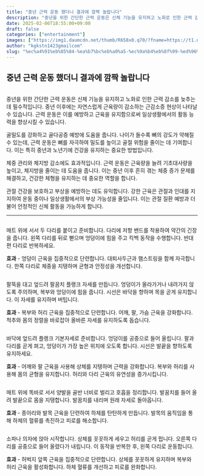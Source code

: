 ```yaml
---
title: "중년 근력 운동 했더니 결과에 깜짝 놀랍니다"
description: "중년을 위한 간단한 근력 운동은 신체 기능을 유지하고 노화로 인한 근력 감소를 늦추는 데 필수적입니다. 중년 이후에는 자연스럽게 근육량이 감소하는 근감소증 현상이 나타날 수 있습니다. 근력 운동은 이를 예방하고 근육을 유지함으로써 일상생활에서의 활동 능력을 향상시킬 수"
date: 2025-02-06T18:55:00+09:00
draft: false
categories: ["entertainment"]
images: ["https://img1.daumcdn.net/thumb/R658x0.q70/?fname=https://t1.daumcdn.net/news/202502/05/tenbody/20250205073030149sshn.jpg", "https://t1.daumcdn.net/news/202502/05/tenbody/20250205073030317tbeh.gif", "https://t1.daumcdn.net/news/202502/05/tenbody/20250205073030525rgik.gif", "https://t1.daumcdn.net/news/202502/05/tenbody/20250205073030885pjhj.gif", "https://t1.daumcdn.net/news/202502/05/tenbody/20250205073031158sdje.gif"]
author: "kgkstn1423gmailcom"
slug: "%ec%a4%91%eb%85%84-%ea%b7%bc%eb%a0%a5-%ec%9a%b4%eb%8f%99-%ed%96%88%eb%8d%94%eb%8b%88-%ea%b2%b0%ea%b3%bc%ec%97%90-%ea%b9%9c%ec%a7%9d-%eb%86%80%eb%9e%8d%eb%8b%88%eb%8b%a4"
---
```


<h2 >중년 근력 운동 했더니 결과에 깜짝 놀랍니다</h2> <figure ><img src="https://img1.daumcdn.net/thumb/R658x0.q70/?fname=https://t1.daumcdn.net/news/202502/05/tenbody/20250205073030149sshn.jpg" alt=""/></figure> <p>중년을 위한 간단한 근력 운동은 신체 기능을 유지하고 노화로 인한 근력 감소를 늦추는 데 필수적입니다. 중년 이후에는 자연스럽게 근육량이 감소하는 근감소증 현상이 나타날 수 있습니다. 근력 운동은 이를 예방하고 근육을 유지함으로써 일상생활에서의 활동 능력을 향상시킬 수 있습니다.</p> <p>골밀도를 강화하고 골다공증 예방에 도움을 줍니다. 나이가 들수록 뼈의 강도가 약해질 수 있는데, 근력 운동은 뼈를 자극하여 밀도를 높이고 골절 위험을 줄이는 데 기여합니다. 이는 특히 중년과 노년기에 건강을 유지하는 중요한 방법입니다.</p> <p>체중 관리와 체지방 감소에도 효과적입니다. 근력 운동은 근육량을 늘려 기초대사량을 높이고, 체지방을 줄이는 데 도움을 줍니다. 이는 중년 이후 흔히 겪는 체중 증가 문제를 해결하고, 건강한 체형을 유지하는 데 중요한 역할을 합니다.</p> <p>관절 건강을 보호하고 부상을 예방하는 데도 유익합니다. 강한 근육은 관절과 인대를 지지하여 운동 중이나 일상생활에서의 부상 가능성을 줄입니다. 이는 관절 질환 예방과 더불어 안정적인 신체 활동을 가능하게 합니다.</p> <hr /> <figure ><img src="https://t1.daumcdn.net/news/202502/05/tenbody/20250205073030317tbeh.gif" alt=""/></figure> <p>매트 위에 서서 두 다리를 붙이고 준비합니다. 다리에 저항 밴드를 착용하여 약간의 긴장을 줍니다. 왼쪽 다리를 뒤로 뻗으며 엉덩이에 힘을 주고 킥백 동작을 수행합니다. 반대편 다리로 반복하세요.</p> <p><strong>효과</strong> - 엉덩이 근육을 집중적으로 단련합니다. 대퇴사두근과 햄스트링을 함께 자극합니다. 한쪽 다리로 체중을 지탱하며 균형과 안정성을 개선합니다.</p> <figure ><img src="https://t1.daumcdn.net/news/202502/05/tenbody/20250205073030525rgik.gif" alt=""/></figure> <p>팔뚝을 대고 엎드려 팔꿈치 플랭크 자세를 만듭니다. 엉덩이가 올라가거나 내려가지 않도록 주의하며, 복부와 엉덩이에 힘을 줍니다. 시선은 바닥을 향하며 목을 곧게 유지합니다. 이 자세를 유지하며 버팁니다.</p> <p><strong>효과</strong> - 복부와 허리 근육을 집중적으로 단련합니다. 어깨, 팔, 가슴 근육을 강화합니다. 척추와 몸의 정렬을 바로잡아 올바른 자세를 유지하도록 돕습니다.</p> <figure ><img src="https://t1.daumcdn.net/news/202502/05/tenbody/20250205073030885pjhj.gif" alt=""/></figure> <p>바닥에 엎드려 플랭크 기본자세로 준비합니다. 엉덩이를 공중으로 들어 올립니다. 팔과 다리를 곧게 펴고, 엉덩이가 가장 높은 위치에 오도록 합니다. 시선은 발끝을 향하도록 유지하세요.</p> <p><strong>효과</strong> - 어깨와 팔 근육을 사용해 상체를 지탱하며 근력을 강화합니다. 복부와 허리를 사용해 몸의 균형을 유지합니다. 허리와 다리 근육의 유연성을 증가시킵니다.</p> <figure ><img src="https://t1.daumcdn.net/news/202502/05/tenbody/20250205073031158sdje.gif" alt=""/></figure> <p>매트 위에 똑바로 서서 양발을 골반 너비로 벌리고 호흡을 정리합니다. 발꿈치를 들어 올려 발끝으로 몸을 지탱합니다. 발꿈치를 내리며 원래 자세로 돌아옵니다.</p> <p><strong>효과</strong> - 종아리와 발목 근육을 단련하여 하체를 탄탄하게 만듭니다. 발목의 움직임을 통해 하체의 혈류를 촉진하고 피로를 해소합니다.</p> <figure ><img src="https://t1.daumcdn.net/news/202502/05/tenbody/20250205073031462qdyt.gif" alt=""/></figure> <p>소파나 의자에 앉아 시작합니다. 상체를 꼿꼿하게 세우고 허리를 곧게 펍니다. 오른쪽 다리를 공중으로 들어 올렸다가 내립니다. 이 동작을 반복한 후, 왼쪽 다리로 운동합니다.</p> <p><strong>효과</strong> - 허벅지 앞쪽 근육을 집중적으로 단련합니다. 상체를 꼿꼿하게 유지하며 복부와 허리 근육을 활성화합니다. 하체 혈류를 개선하고 피로를 완화합니다.</p>